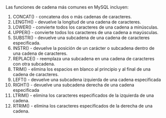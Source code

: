 Las funciones de cadena más comunes en MySQL incluyen:

1.  CONCAT() - concatena dos o más cadenas de caracteres.
2.  LENGTH() - devuelve la longitud de una cadena de caracteres.
3.  LOWER() - convierte todos los caracteres de una cadena a minúsculas.
4.  UPPER() - convierte todos los caracteres de una cadena a mayúsculas.
5.  SUBSTR() - devuelve una subcadena de una cadena de caracteres especificada.
6.  INSTR() - devuelve la posición de un carácter o subcadena dentro de una cadena de caracteres.
7.  REPLACE() - reemplaza una subcadena en una cadena de caracteres con otra subcadena.
8.  TRIM() - elimina los espacios en blanco al principio y al final de una cadena de caracteres.
9.  LEFT() - devuelve una subcadena izquierda de una cadena especificada
10.  RIGHT() - devuelve una subcadena derecha de una cadena especificada
11.  LTRIM() - elimina los caracteres especificados de la izquierda de una cadena.
12.  RTRIM() - elimina los caracteres especificados de la derecha de una cadena.